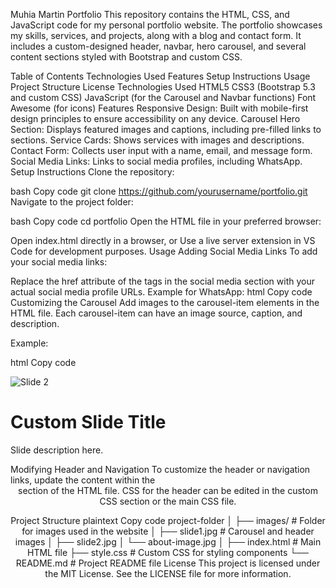 Muhia Martin Portfolio
This repository contains the HTML, CSS, and JavaScript code for my personal portfolio website. The portfolio showcases my skills, services, and projects, along with a blog and contact form. It includes a custom-designed header, navbar, hero carousel, and several content sections styled with Bootstrap and custom CSS.

Table of Contents
Technologies Used
Features
Setup Instructions
Usage
Project Structure
License
Technologies Used
HTML5
CSS3 (Bootstrap 5.3 and custom CSS)
JavaScript (for the Carousel and Navbar functions)
Font Awesome (for icons)
Features
Responsive Design: Built with mobile-first design principles to ensure accessibility on any device.
Carousel Hero Section: Displays featured images and captions, including pre-filled links to sections.
Service Cards: Shows services with images and descriptions.
Contact Form: Collects user input with a name, email, and message form.
Social Media Links: Links to social media profiles, including WhatsApp.
Setup Instructions
Clone the repository:

bash
Copy code
git clone https://github.com/yourusername/portfolio.git
Navigate to the project folder:

bash
Copy code
cd portfolio
Open the HTML file in your preferred browser:

Open index.html directly in a browser, or
Use a live server extension in VS Code for development purposes.
Usage
Adding Social Media Links
To add your social media links:

Replace the href attribute of the <a> tags in the social media section with your actual social media profile URLs.
Example for WhatsApp:
html
Copy code
<a href="https://wa.me/1234567890" target="_blank">
  <i class="fab fa-whatsapp fa-2x"></i>
</a>
Customizing the Carousel
Add images to the carousel-item elements in the HTML file. Each carousel-item can have an image source, caption, and description.

Example:

html
Copy code
<div class="carousel-item">
  <img src="path/to/yourimage.jpg" class="d-block w-100" alt="Slide 2">
  <div class="carousel-caption d-none d-md-block">
    <h1>Custom Slide Title</h1>
    <p>Slide description here.</p>
  </div>
</div>
Modifying Header and Navigation
To customize the header or navigation links, update the content within the <header> section of the HTML file. CSS for the header can be edited in the custom CSS section or the main CSS file.

Project Structure
plaintext
Copy code
project-folder
│
├── images/                # Folder for images used in the website
│   ├── slide1.jpg         # Carousel and header images
│   ├── slide2.jpg
│   └── about-image.jpg
│
├── index.html             # Main HTML file
├── style.css              # Custom CSS for styling components
└── README.md              # Project README file
License
This project is licensed under the MIT License. See the LICENSE file for more information.
